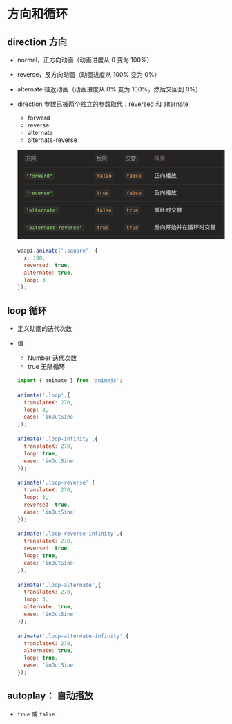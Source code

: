 # 方向和循环

## direction 方向

+ normal，正方向动画（动画进度从 0 变为 100%）
+ reverse，反方向动画（动画进度从 100% 变为 0%）
+ alternate 往返动画（动画进度从 0% 变为 100%，然后又回到 0%）

+ direction 参数已被两个独立的参数取代：reversed 和 alternate

  + forward
  + reverse
  + alternate
  + alternate-reverse

  ![alt text](images/direction.png)


  ```js
  waapi.animate('.square', {
    x: 100,
    reversed: true,
    alternate: true,
    loop: 3
  });
  ```

## loop 循环

+ 定义动画的迭代次数

+ 值

  + Number 迭代次数
  + true 无限循环

  ```js
  import { animate } from 'animejs';

  animate('.loop',{
    translateX: 270,
    loop: 3,
    ease: 'inOutSine'
  });

  animate('.loop-infinity',{
    translateX: 270,
    loop: true,
    ease: 'inOutSine'
  });

  animate('.loop-reverse',{
    translateX: 270,
    loop: 3,
    reversed: true,
    ease: 'inOutSine'
  });

  animate('.loop-reverse-infinity',{
    translateX: 270,
    reversed: true,
    loop: true,
    ease: 'inOutSine'
  });

  animate('.loop-alternate',{
    translateX: 270,
    loop: 3,
    alternate: true,
    ease: 'inOutSine'
  });

  animate('.loop-alternate-infinity',{
    translateX: 270,
    alternate: true,
    loop: true,
    ease: 'inOutSine'
  });
  ```

## autoplay： 自动播放

+ `true` 或 `false`
